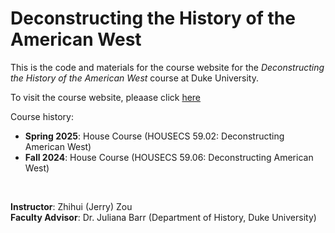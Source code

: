 # Deconstructing the History of the American West

This is the code and materials for the course website for the _Deconstructing the History of the American West_ course at Duke University.

To visit the course website, pleaase click [here](https://zzou21.github.io/AmericanWest/)

Course history:  
* **Spring 2025**: House Course (HOUSECS 59.02: Deconstructing American West)  
*  **Fall 2024**: House Course (HOUSECS 59.06: Deconstructing American West)

<br>

**Instructor**: Zhihui (Jerry) Zou  
**Faculty Advisor**: Dr. Juliana Barr (Department of History, Duke University)